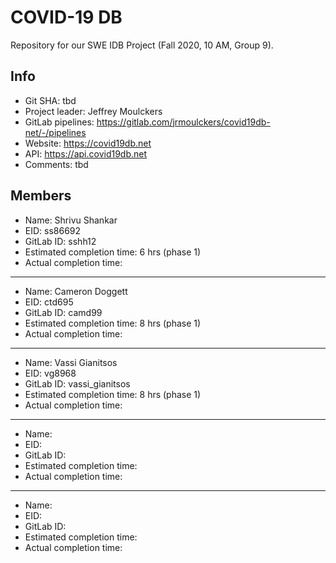 # COVID-19 DB

Repository for our SWE IDB Project (Fall 2020, 10 AM, Group 9).

## Info

- Git SHA: tbd
- Project leader: Jeffrey Moulckers
- GitLab pipelines: https://gitlab.com/jrmoulckers/covid19db-net/-/pipelines
- Website: https://covid19db.net
- API: https://api.covid19db.net
- Comments: tbd

## Members

- Name: Shrivu Shankar
- EID: ss86692
- GitLab ID: sshh12
- Estimated completion time: 6 hrs (phase 1)
- Actual completion time:

---

- Name: Cameron Doggett
- EID: ctd695
- GitLab ID: camd99
- Estimated completion time: 8 hrs (phase 1)
- Actual completion time:

---

- Name: Vassi Gianitsos
- EID: vg8968
- GitLab ID: vassi_gianitsos
- Estimated completion time: 8 hrs (phase 1)
- Actual completion time:

---

- Name:
- EID:
- GitLab ID:
- Estimated completion time:
- Actual completion time:

---

- Name:
- EID:
- GitLab ID:
- Estimated completion time:
- Actual completion time:
